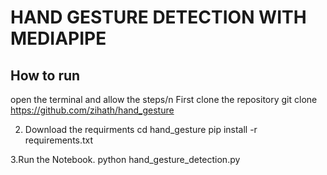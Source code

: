 # HAND GESTURE DETECTION WITH MEDIAPIPE

## How to run 
open the terminal and allow the steps/n
First clone the repository
git clone https://github.com/zihath/hand_gesture

2. Download the requirments
cd hand_gesture
pip install -r requirements.txt

3.Run the Notebook.
python hand_gesture_detection.py
     
